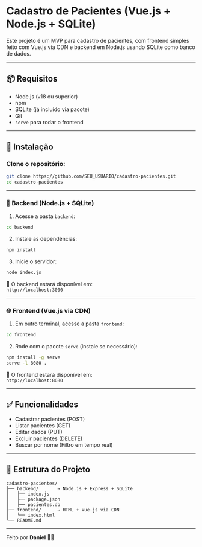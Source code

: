# Cadastro de Pacientes (Vue.js + Node.js + SQLite)

Este projeto é um MVP para cadastro de pacientes, 
com frontend simples feito com Vue.js via CDN e 
backend em Node.js usando SQLite como banco de dados.

---

## 📦 Requisitos

- Node.js (v18 ou superior)
- npm
- SQLite (já incluído via pacote)
- Git
- `serve` para rodar o frontend

---

## 🚀 Instalação

### Clone o repositório:

```bash
git clone https://github.com/SEU_USUARIO/cadastro-pacientes.git
cd cadastro-pacientes
```

---

### 🔧 Backend (Node.js + SQLite)

1. Acesse a pasta `backend`:

```bash
cd backend
```

2. Instale as dependências:

```bash
npm install
```

3. Inicie o servidor:

```bash
node index.js
```

📍 O backend estará disponível em:  
`http://localhost:3000`

---

### 🌐 Frontend (Vue.js via CDN)

1. Em outro terminal, acesse a pasta `frontend`:

```bash
cd frontend
```

2. Rode com o pacote `serve` (instale se necessário):

```bash
npm install -g serve
serve -l 8080 .
```

📍 O frontend estará disponível em:  
`http://localhost:8080`

---

## ✅ Funcionalidades

- Cadastrar pacientes (POST)
- Listar pacientes (GET)
- Editar dados (PUT)
- Excluir pacientes (DELETE)
- Buscar por nome (Filtro em tempo real)

---

## 📂 Estrutura do Projeto

```
cadastro-pacientes/
├── backend/       → Node.js + Express + SQLite
│   ├── index.js
│   ├── package.json
│   ├── pacientes.db
├── frontend/      → HTML + Vue.js via CDN
│   └── index.html
└── README.md
```

---

Feito por **Daniel** 👨‍💻